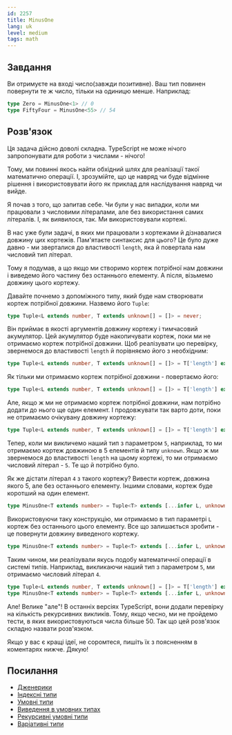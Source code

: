 ```yaml
---
id: 2257
title: MinusOne
lang: uk
level: medium
tags: math
---
```


## Завдання

Ви отримуєте на вході число(завжди позитивне).
Ваш тип повинен повернути те ж число, тільки на одиницю менше.
Наприклад:

```typescript
type Zero = MinusOne<1> // 0
type FiftyFour = MinusOne<55> // 54
```

## Розв'язок

Ця задача дійсно доволі складна.
TypeScript не може нічого запропонувати для роботи з числами - нічого!

Тому, ми повинні якось найти обхідний шлях для реалізації такої математично операції.
І, зрозумійте, що це навряд чи буде відмінне рішення і використовувати його як приклад для наслідування навряд чи вийде.

Я почав з того, що запитав себе.
Чи були у нас випадки, коли ми працювали з числовими літералами, але без використання самих літералів.
І, як виявилося, так.
Ми використовували кортежі.

В нас уже були задачі, в яких ми працювали з кортежами й дізнавалися довжину цих кортежів.
Пам'ятаєте синтаксис для цього?
Це було дуже давно - ми зверталися до властивості `length`, яка й повертала нам числовий тип літерал.

Тому я подумав, а що якщо ми створимо кортеж потрібної нам довжини і виведемо його частину без останнього елементу.
А після, візьмемо довжину цього кортежу.

Давайте почнемо з допоміжного типу, який буде нам створювати кортеж потрібної довжини.
Назвемо його `Tuple`:

```typescript
type Tuple<L extends number, T extends unknown[] = []> = never;
```

Він приймає в якості аргументів довжину кортежу і тимчасовий акумулятор.
Цей акумулятор буде накопичувати кортеж, поки ми не отримаємо кортеж потрібної довжини.
Щоб реалізувати цю перевірку, звернемося до властивості `length` й порівняємо його з необхідним:

```typescript
type Tuple<L extends number, T extends unknown[] = []> = T['length'] extends L ? never : never;
```

Як тільки ми отримаємо кортеж потрібної довжини - повертаємо його:

```typescript
type Tuple<L extends number, T extends unknown[] = []> = T['length'] extends L ? T : never;
```

Але, якщо ж ми не отримаємо кортеж потрібної довжини, нам потрібно додати до нього ще один елемент.
І продовжувати так варто доти, поки не отримаємо очікувану довжину кортежу:

```typescript
type Tuple<L extends number, T extends unknown[] = []> = T['length'] extends L ? T : Tuple<L, [...T, unknown]>;
```

Тепер, коли ми викличемо наший тип з параметром `5`, наприклад, то ми отримаємо кортеж довжиною в 5 елементів й типу `unknown`.
Якщо ж ми звернемося до властивості `length` на цьому кортежі, то ми отримаємо числовий літерал - `5`.
Те що й потрібно було.

Як же дістати літерал `4` з такого кортежу?
Вивести кортеж, довжина якого 5, але без останнього елементу.
Іншими словами, кортеж буде коротший на один елемент.

```typescript
type MinusOne<T extends number> = Tuple<T> extends [...infer L, unknown] ? never : never;
```

Використовуючи таку конструкцію, ми отримаємо в тип параметрі `L` кортеж без останнього цього елементу.
Все що залишається зробити - це повернути довжину виведеного кортежу.

```typescript
type MinusOne<T extends number> = Tuple<T> extends [...infer L, unknown] ? L['length'] : never;
```

Таким чином, ми реалізували якусь подобу математичної операції в системі типів.
Наприклад, викликаючи наший тип з параметром `5`, ми отримаємо числовий літерал `4`.

```typescript
type Tuple<L extends number, T extends unknown[] = []> = T['length'] extends L ? T : Tuple<L, [...T, unknown]>;
type MinusOne<T extends number> = Tuple<T> extends [...infer L, unknown] ? L['length'] : never;
```

Але!
Велике "але"!
В останніх версіях TypeScript, вони додали перевірку на кількість рекурсивних викликів.
Тому, якщо чесно, ми не пройдемо тести, в яких використовуються числа більше 50.
Так що цей розв'язок складно назвати розв'язком.

Якщо у вас є кращі ідеї, не соромтеся, пишіть їх з поясненням в коментарях нижче.
Дякую!

## Посилання

- [Дженерики](https://www.typescriptlang.org/docs/handbook/2/generics.html)
- [Індексні типи](https://www.typescriptlang.org/docs/handbook/2/indexed-access-types.html)
- [Умовні типи](https://www.typescriptlang.org/docs/handbook/2/conditional-types.html)
- [Виведення в умовних типах](https://www.typescriptlang.org/docs/handbook/2/conditional-types.html#inferring-within-conditional-types)
- [Рекурсивні умовні типи](https://www.typescriptlang.org/docs/handbook/release-notes/typescript-4-1.html#recursive-conditional-types)
- [Варіативні типи](https://www.typescriptlang.org/docs/handbook/release-notes/typescript-4-0.html#variadic-tuple-types)
